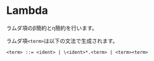 # Lambda

ラムダ項のβ簡約とη簡約を行います。

ラムダ項`<term>`は以下の文法で生成されます。
```
<term> ::= <ident> | \<ident>*.<term> | <term><term>
```
